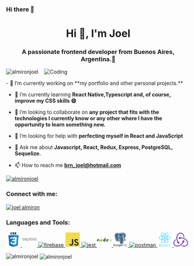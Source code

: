 ### Hi there 👋
<h1 align="center">Hi 👋, I'm Joel</h1>
<h3 align="center">A passionate frontend developer from Buenos Aires, Argentina.🧉</h3>
<img align="right" alt="Coding" width="400" src="https://iili.io/Jn8KRhQ.th.png" border="0"/>

<p align="left"> <img src="https://komarev.com/ghpvc/?username=almironjoel&label=Profile%20views&color=0e75b6&style=flat" alt="almironjoel" /> </p>
- 🔭 I’m currently working on **my portfolio and other personal projects.**

- 🌱 I’m currently learning **React Native,Typescript and, of course, improve my CSS skills 😄**

- 👯 I’m looking to collaborate on **any project that fits with the technologies I currently know or any other where I have the opportunity to learn something new.**

- 🤝 I’m looking for help with **perfecting myself in React and JavaScript**

- 💬 Ask me about **Javascript, React, Redux, Express, PostgreSQL, Sequelize.**

- 📫 How to reach me **brn_joel@hotmail.com**


<p align="left"> <a href="https://github.com/ryo-ma/github-profile-trophy"><img src="https://github-profile-trophy.vercel.app/?username=almironjoel" alt="almironjoel" /></a> </p>


<h3 align="left">Connect with me:</h3>
<p align="left">
<a href="https://linkedin.com/in/joel almiron" target="blank"><img align="center" src="https://raw.githubusercontent.com/rahuldkjain/github-profile-readme-generator/master/src/images/icons/Social/linked-in-alt.svg" alt="joel almiron" height="30" width="40" /></a>
</p>

<h3 align="left">Languages and Tools:</h3>
<p align="left"> <a href="https://www.w3schools.com/css/" target="_blank" rel="noreferrer"> <img src="https://raw.githubusercontent.com/devicons/devicon/master/icons/css3/css3-original-wordmark.svg" alt="css3" width="40" height="40"/> </a> <a href="https://expressjs.com" target="_blank" rel="noreferrer"> <img src="https://raw.githubusercontent.com/devicons/devicon/master/icons/express/express-original-wordmark.svg" alt="express" width="40" height="40"/> </a> <a href="https://firebase.google.com/" target="_blank" rel="noreferrer"> <img src="https://www.vectorlogo.zone/logos/firebase/firebase-icon.svg" alt="firebase" width="40" height="40"/> </a> <a href="https://developer.mozilla.org/en-US/docs/Web/JavaScript" target="_blank" rel="noreferrer"> <img src="https://raw.githubusercontent.com/devicons/devicon/master/icons/javascript/javascript-original.svg" alt="javascript" width="40" height="40"/> </a> <a href="https://jestjs.io" target="_blank" rel="noreferrer"> <img src="https://www.vectorlogo.zone/logos/jestjsio/jestjsio-icon.svg" alt="jest" width="40" height="40"/> </a> <a href="https://nodejs.org" target="_blank" rel="noreferrer"> <img src="https://raw.githubusercontent.com/devicons/devicon/master/icons/nodejs/nodejs-original-wordmark.svg" alt="nodejs" width="40" height="40"/> </a> <a href="https://www.postgresql.org" target="_blank" rel="noreferrer"> <img src="https://raw.githubusercontent.com/devicons/devicon/master/icons/postgresql/postgresql-original-wordmark.svg" alt="postgresql" width="40" height="40"/> </a> <a href="https://postman.com" target="_blank" rel="noreferrer"> <img src="https://www.vectorlogo.zone/logos/getpostman/getpostman-icon.svg" alt="postman" width="40" height="40"/> </a> <a href="https://reactjs.org/" target="_blank" rel="noreferrer"> <img src="https://raw.githubusercontent.com/devicons/devicon/master/icons/react/react-original-wordmark.svg" alt="react" width="40" height="40"/> </a> <a href="https://redux.js.org" target="_blank" rel="noreferrer"> <img src="https://raw.githubusercontent.com/devicons/devicon/master/icons/redux/redux-original.svg" alt="redux" width="40" height="40"/> </a> </p>

<p><img align="left" src="https://github-readme-stats.vercel.app/api/top-langs?username=almironjoel&show_icons=true&locale=en&layout=compact" alt="almironjoel" /></p>

<p>&nbsp;<img align="center" src="https://github-readme-stats.vercel.app/api?username=almironjoel&show_icons=true&locale=en" alt="almironjoel" /></p>
